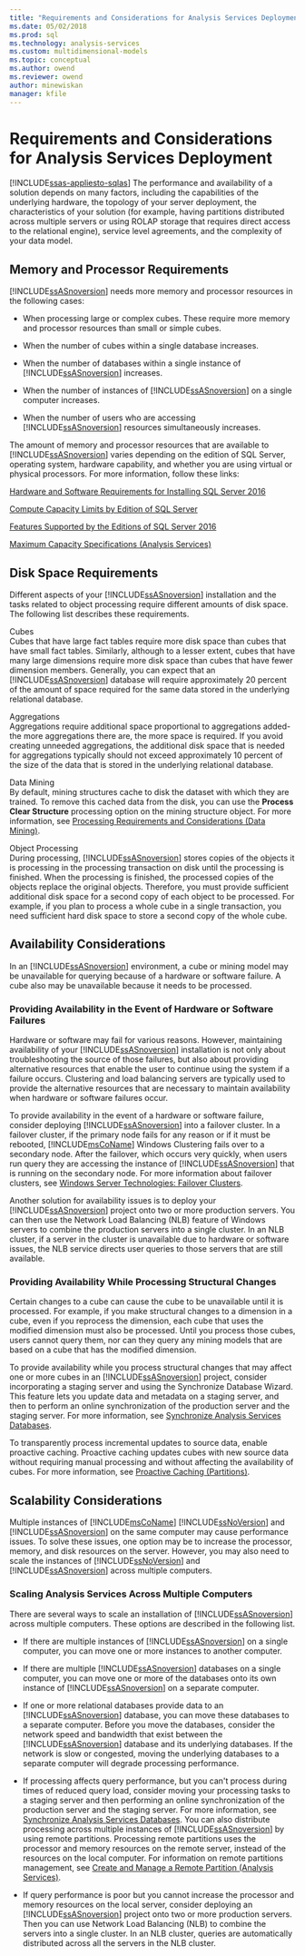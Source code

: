 ```yaml
---
title: "Requirements and Considerations for Analysis Services Deployment | Microsoft Docs"
ms.date: 05/02/2018
ms.prod: sql
ms.technology: analysis-services
ms.custom: multidimensional-models
ms.topic: conceptual
ms.author: owend
ms.reviewer: owend
author: minewiskan
manager: kfile
---
```

# Requirements and Considerations for Analysis Services Deployment
[!INCLUDE[ssas-appliesto-sqlas](../../includes/ssas-appliesto-sqlas.md)]
  The performance and availability of a solution depends on many factors, including the capabilities of the underlying hardware, the topology of your server deployment, the characteristics of your solution (for example, having partitions distributed across multiple servers or using ROLAP storage that requires direct access to the relational engine), service level agreements, and the complexity of your data model.  
  
## Memory and Processor Requirements  
 [!INCLUDE[ssASnoversion](../../includes/ssasnoversion-md.md)] needs more memory and processor resources in the following cases:  
  
-   When processing large or complex cubes. These require more memory and processor resources than small or simple cubes.  
  
-   When the number of cubes within a single database increases.  
  
-   When the number of databases within a single instance of [!INCLUDE[ssASnoversion](../../includes/ssasnoversion-md.md)] increases.  
  
-   When the number of instances of [!INCLUDE[ssASnoversion](../../includes/ssasnoversion-md.md)] on a single computer increases.  
  
-   When the number of users who are accessing [!INCLUDE[ssASnoversion](../../includes/ssasnoversion-md.md)] resources simultaneously increases.  
  
 The amount of memory and processor resources that are available to [!INCLUDE[ssASnoversion](../../includes/ssasnoversion-md.md)] varies depending on the edition of SQL Server, operating system, hardware capability, and whether you are using virtual or physical processors. For more information, follow these links:  
  
 [Hardware and Software Requirements for Installing SQL Server 2016](../../sql-server/install/hardware-and-software-requirements-for-installing-sql-server.md)  
  
 [Compute Capacity Limits by Edition of SQL Server](../../sql-server/compute-capacity-limits-by-edition-of-sql-server.md)  
  
 [Features Supported by the Editions of SQL Server 2016](../../analysis-services/analysis-services-features-supported-by-the-editions-of-sql-server-2016.md)  
  
 [Maximum Capacity Specifications &#40;Analysis Services&#41;](../../analysis-services/multidimensional-models/olap-physical/maximum-capacity-specifications-analysis-services.md)  
  
## Disk Space Requirements  
 Different aspects of your [!INCLUDE[ssASnoversion](../../includes/ssasnoversion-md.md)] installation and the tasks related to object processing require different amounts of disk space. The following list describes these requirements.  
  
 Cubes  
 Cubes that have large fact tables require more disk space than cubes that have small fact tables. Similarly, although to a lesser extent, cubes that have many large dimensions require more disk space than cubes that have fewer dimension members. Generally, you can expect that an [!INCLUDE[ssASnoversion](../../includes/ssasnoversion-md.md)] database will require approximately 20 percent of the amount of space required for the same data stored in the underlying relational database.  
  
 Aggregations  
 Aggregations require additional space proportional to aggregations added-the more aggregations there are, the more space is required. If you avoid creating unneeded aggregations, the additional disk space that is needed for aggregations typically should not exceed approximately 10 percent of the size of the data that is stored in the underlying relational database.  
  
 Data Mining  
 By default, mining structures cache to disk the dataset with which they are trained. To remove this cached data from the disk, you can use the **Process Clear Structure** processing option on the mining structure object. For more information, see [Processing Requirements and Considerations &#40;Data Mining&#41;](../../analysis-services/data-mining/processing-requirements-and-considerations-data-mining.md).  
  
 Object Processing  
 During processing, [!INCLUDE[ssASnoversion](../../includes/ssasnoversion-md.md)] stores copies of the objects it is processing in the processing transaction on disk until the processing is finished. When the processing is finished, the processed copies of the objects replace the original objects. Therefore, you must provide sufficient additional disk space for a second copy of each object to be processed. For example, if you plan to process a whole cube in a single transaction, you need sufficient hard disk space to store a second copy of the whole cube.  
  
##  <a name="BKMK_Availability"></a> Availability Considerations  
 In an [!INCLUDE[ssASnoversion](../../includes/ssasnoversion-md.md)] environment, a cube or mining model may be unavailable for querying because of a hardware or software failure. A cube also may be unavailable because it needs to be processed.  
  
### Providing Availability in the Event of Hardware or Software Failures  
 Hardware or software may fail for various reasons. However, maintaining availability of your [!INCLUDE[ssASnoversion](../../includes/ssasnoversion-md.md)] installation is not only about troubleshooting the source of those failures, but also about providing alternative resources that enable the user to continue using the system if a failure occurs. Clustering and load balancing servers are typically used to provide the alternative resources that are necessary to maintain availability when hardware or software failures occur.  
  
 To provide availability in the event of a hardware or software failure, consider deploying [!INCLUDE[ssASnoversion](../../includes/ssasnoversion-md.md)] into a failover cluster. In a failover cluster, if the primary node fails for any reason or if it must be rebooted, [!INCLUDE[msCoName](../../includes/msconame-md.md)] Windows Clustering fails over to a secondary node. After the failover, which occurs very quickly, when users run query they are accessing the instance of [!INCLUDE[ssASnoversion](../../includes/ssasnoversion-md.md)] that is running on the secondary node. For more information about failover clusters, see [Windows Server Technologies:  Failover Clusters](https://technet.microsoft.com/library/cc732488\(v=WS.10\).aspx).  
  
 Another solution for availability issues is to deploy your [!INCLUDE[ssASnoversion](../../includes/ssasnoversion-md.md)] project onto two or more production servers. You can then use the Network Load Balancing (NLB) feature of Windows servers to combine the production servers into a single cluster. In an NLB cluster, if a server in the cluster is unavailable due to hardware or software issues, the NLB service directs user queries to those servers that are still available.  
  
### Providing Availability While Processing Structural Changes  
 Certain changes to a cube can cause the cube to be unavailable until it is processed. For example, if you make structural changes to a dimension in a cube, even if you reprocess the dimension, each cube that uses the modified dimension must also be processed. Until you process those cubes, users cannot query them, nor can they query any mining models that are based on a cube that has the modified dimension.  
  
 To provide availability while you process structural changes that may affect one or more cubes in an [!INCLUDE[ssASnoversion](../../includes/ssasnoversion-md.md)] project, consider incorporating a staging server and using the Synchronize Database Wizard. This feature lets you update data and metadata on a staging server, and then to perform an online synchronization of the production server and the staging server. For more information, see [Synchronize Analysis Services Databases](../../analysis-services/multidimensional-models/synchronize-analysis-services-databases.md).  
  
 To transparently process incremental updates to source data, enable proactive caching. Proactive caching updates cubes with new source data without requiring manual processing and without affecting the availability of cubes. For more information, see [Proactive Caching &#40;Partitions&#41;](../../analysis-services/multidimensional-models-olap-logical-cube-objects/partitions-proactive-caching.md).  
  
##  <a name="BKMK_Scalability"></a> Scalability Considerations  
 Multiple instances of [!INCLUDE[msCoName](../../includes/msconame-md.md)] [!INCLUDE[ssNoVersion](../../includes/ssnoversion-md.md)] and [!INCLUDE[ssASnoversion](../../includes/ssasnoversion-md.md)] on the same computer may cause performance issues. To solve these issues, one option may be to increase the processor, memory, and disk resources on the server. However, you may also need to scale the instances of [!INCLUDE[ssNoVersion](../../includes/ssnoversion-md.md)] and [!INCLUDE[ssASnoversion](../../includes/ssasnoversion-md.md)] across multiple computers.  
  
### Scaling Analysis Services Across Multiple Computers  
 There are several ways to scale an installation of [!INCLUDE[ssASnoversion](../../includes/ssasnoversion-md.md)] across multiple computers. These options are described in the following list.  
  
-   If there are multiple instances of [!INCLUDE[ssASnoversion](../../includes/ssasnoversion-md.md)] on a single computer, you can move one or more instances to another computer.  
  
-   If there are multiple [!INCLUDE[ssASnoversion](../../includes/ssasnoversion-md.md)] databases on a single computer, you can move one or more of the databases onto its own instance of [!INCLUDE[ssASnoversion](../../includes/ssasnoversion-md.md)] on a separate computer.  
  
-   If one or more relational databases provide data to an [!INCLUDE[ssASnoversion](../../includes/ssasnoversion-md.md)] database, you can move these databases to a separate computer. Before you move the databases, consider the network speed and bandwidth that exist between the [!INCLUDE[ssASnoversion](../../includes/ssasnoversion-md.md)] database and its underlying databases. If the network is slow or congested, moving the underlying databases to a separate computer will degrade processing performance.  
  
-   If processing affects query performance, but you can't process during times of reduced query load, consider moving your processing tasks to a staging server and then performing an online synchronization of the production server and the staging server. For more information, see [Synchronize Analysis Services Databases](../../analysis-services/multidimensional-models/synchronize-analysis-services-databases.md). You can also distribute processing across multiple instances of [!INCLUDE[ssASnoversion](../../includes/ssasnoversion-md.md)] by using remote partitions. Processing remote partitions uses the processor and memory resources on the remote server, instead of the resources on the local computer. For information on remote partitions management, see [Create and Manage a Remote Partition &#40;Analysis Services&#41;](../../analysis-services/multidimensional-models/create-and-manage-a-remote-partition-analysis-services.md).  
  
-   If query performance is poor but you cannot increase the processor and memory resources on the local server, consider deploying an [!INCLUDE[ssASnoversion](../../includes/ssasnoversion-md.md)] project onto two or more production servers. Then you can use Network Load Balancing (NLB) to combine the servers into a single cluster. In an NLB cluster, queries are automatically distributed across all the servers in the NLB cluster.  
  
  
